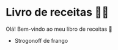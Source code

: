 # Livro de receitas :man_cook:

Olá! Bem-vindo ao meu libro de receitas :wave:

- Strogonoff de frango